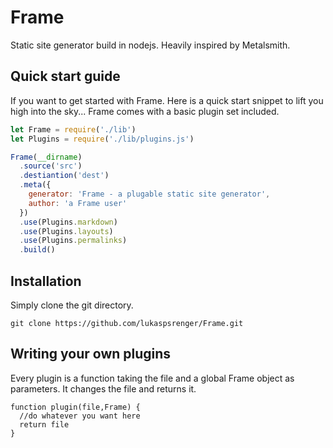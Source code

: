 # Frame

Static site generator build in nodejs. Heavily inspired by Metalsmith.

## Quick start guide

If you want to get started with Frame. Here is a quick start snippet to lift you high into the sky...
Frame comes with a basic plugin set included.

```javascript
let Frame = require('./lib')
let Plugins = require('./lib/plugins.js')

Frame(__dirname)
  .source('src')
  .destiantion('dest')
  .meta({
    generator: 'Frame - a plugable static site generator',
    author: 'a Frame user'
  })
  .use(Plugins.markdown)
  .use(Plugins.layouts)
  .use(Plugins.permalinks)
  .build()
```

## Installation

Simply clone the git directory.

```
git clone https://github.com/lukaspsrenger/Frame.git
```

## Writing your own plugins

Every plugin is a function taking the file and a global Frame object as parameters. It changes the file and returns it.

```
function plugin(file,Frame) {
  //do whatever you want here
  return file
}
```
